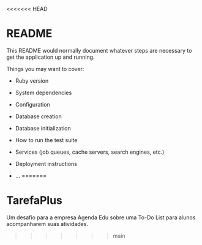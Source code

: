 <<<<<<< HEAD
# README

This README would normally document whatever steps are necessary to get the
application up and running.

Things you may want to cover:

* Ruby version

* System dependencies

* Configuration

* Database creation

* Database initialization

* How to run the test suite

* Services (job queues, cache servers, search engines, etc.)

* Deployment instructions

* ...
=======
# TarefaPlus
Um desafio para a empresa Agenda Edu sobre uma To-Do List para alunos acompanharem suas atividades.
>>>>>>> main
